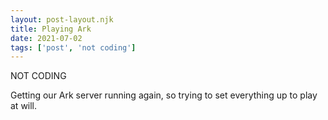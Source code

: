 ```yaml
---
layout: post-layout.njk
title: Playing Ark
date: 2021-07-02
tags: ['post', 'not coding']
---
```

<!-- Excerpt Start -->
NOT CODING
<!-- Excerpt End -->

Getting our Ark server running again, so trying to set everything up to play at will.
